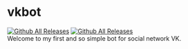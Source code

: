 # vkbot
[![Github All Releases](https://img.shields.io/badge/Language-Python%203.8-9cf)]() [![Github All Releases](https://img.shields.io/badge/For%20group-!%20Developer-blue?style=social&logo=vk)](https://vk.com/exclamationdev)    
Welcome to my first and so simple bot for social network VK.
